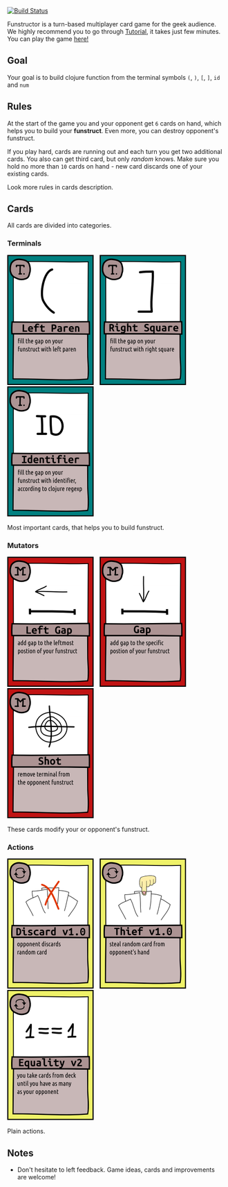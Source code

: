 [![Build Status](https://travis-ci.org/split-brain/funstructor.svg?branch=master)](https://travis-ci.org/split-brain/funstructor)

Funstructor is a turn-based multiplayer card game for the geek audience.
We highly recommend you to go through [Tutorial](https://github.com/clojurecup2014/funstructor/blob/master/doc/help.md), it takes just few minutes.
You can play the game [here!](http://funstructor.herokuapp.com)


## Goal

Your goal is to build clojure function from the
terminal symbols `(`, `)`, `[`, `]`, `id` and `num`

## Rules

At the start of the game you and your opponent get `6` cards
on hand, which helps you to build your **funstruct**.
Even more, you can destroy opponent's funstruct.

If you play hard, cards are running out and each turn you get two additional cards.
You also can get third card, but only *random* knows.
Make sure you hold no more than `10` cards on hand - new card discards one of your existing cards.

Look more rules in cards description.

## Cards

All cards are divided into categories.

### Terminals

<img src="https://github.com/clojurecup2014/funstructor/blob/master/doc/img/terminal_left_paren.png"
     style="padding-right: 10px"
     width="200"
	 height="300" />
<img src="https://github.com/clojurecup2014/funstructor/blob/master/doc/img/terminal_right_square.png"
     style="padding-right: 10px"
     width="200"
	 height="300" />
<img src="https://github.com/clojurecup2014/funstructor/blob/master/doc/img/terminal_id.png"
     style="padding-right: 10px"
     width="200"
	 height="300" />

Most important cards, that helps you to build funstruct.

### Mutators

<img src="https://github.com/clojurecup2014/funstructor/blob/master/doc/img/mutator_left_gap.png"
     style="padding-right: 10px"
     width="200"
	 height="300" />
<img src="https://github.com/clojurecup2014/funstructor/blob/master/doc/img/mutator_pos_gap.png"
     style="padding-right: 10px"
     width="200"
	 height="300" />
<img src="https://github.com/clojurecup2014/funstructor/blob/master/doc/img/mutator_shot.png"
     style="padding-right: 10px"
     width="200"
	 height="300" />

These cards modify your or opponent's funstruct.

### Actions

<img src="https://github.com/clojurecup2014/funstructor/blob/master/doc/img/action_discard_1.png"
     style="padding-right: 10px"
     width="200"
	 height="300" />
<img src="https://github.com/clojurecup2014/funstructor/blob/master/doc/img/action_thief_1.png"
     style="padding-right: 10px"
     width="200"
	 height="300" />
<img src="https://github.com/clojurecup2014/funstructor/blob/master/doc/img/action_equality_2.png"
     style="padding-right: 10px"
     width="200"
	 height="300" />

Plain actions.

## Notes

- Don't hesitate to left feedback. Game ideas, cards and improvements are welcome!
